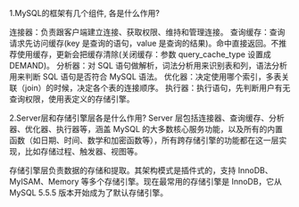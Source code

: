 1.MySQL的框架有几个组件, 各是什么作用?

连接器：负责跟客户端建立连接、获取权限、维持和管理连接。
查询缓存：查询请求先访问缓存(key 是查询的语句，value 是查询的结果)。命中直接返回。不推荐使用缓存，更新会把缓存清除(关闭缓存：参数 query_cache_type 设置成 DEMAND)。
分析器：对 SQL 语句做解析，词法分析用来识别表和列，语法分析用来判断 SQL 语句是否符合 MySQL 语法。
优化器：决定使用哪个索引，多表关联（join）的时候，决定各个表的连接顺序。
执行器：执行语句，先判断用户有无查询权限，使用表定义的存储引擎。



2.Server层和存储引擎层各是什么作用?
Server 层包括连接器、查询缓存、分析器、优化器、执行器等，涵盖 MySQL 的大多数核心服务功能，以及所有的内置函数（如日期、时间、数学和加密函数等），所有跨存储引擎的功能都在这一层实现，比如存储过程、触发器、视图等。

存储引擎层负责数据的存储和提取。其架构模式是插件式的，支持 InnoDB、MyISAM、Memory 等多个存储引擎。现在最常用的存储引擎是 InnoDB，它从 MySQL 5.5.5 版本开始成为了默认存储引擎。

